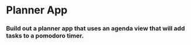 # Planner App

### Build out a planner app that uses an agenda view that will add tasks to a pomodoro timer.
